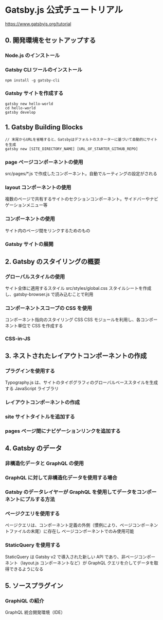 # Gatsby.js 公式チュートリアル

https://www.gatsbyjs.org/tutorial

## 0. 開発環境をセットアップする

### Node.js のインストール

### Gatsby CLI ツールのインストール

```:グローバルにインストール
npm install -g gatsby-cli
```

### Gatsby サイトを作成する

```
gatsby new hello-world
cd hello-world
gatsby develop
```

## 1. Gatsby Building Blocks

```:Gatsby starterを使用したGatsbyサイト作成コマンド
// 末尾からURLを省略すると、Gatsbyはデフォルトのスターターに基づいて自動的にサイトを生成
gatsby new [SITE_DIRECTORY_NAME] [URL_OF_STARTER_GITHUB_REPO]
```

### page ページコンポーネントの使用

src/pages/\*.js で作成したコンポーネント。自動でルーティングの設定がされる

### layout コンポーネントの使用

複数のページで共有するサイトのセクションコンポーネント。サイドバーやナビゲーションメニュー等

### <Link />コンポーネントの使用

サイト内のページ間をリンクするためのもの

### Gatsby サイトの展開

## 2. Gatsby のスタイリングの概要

### グローバルスタイルの使用

サイト全体に適用するスタイル
src/styles/global.css スタイルシートを作成し、gatsby-browser.js で読み込むことで利用

### コンポーネントスコープの CSS を使用

コンポーネント指向のスタイリング CSS
CSS モジュールを利用し、各コンポーネント単位で CSS を作成する

### CSS-in-JS

## 3. ネストされたレイアウトコンポーネントの作成

### プラグインを使用する

Typography.js は、サイトのタイポグラフィのグローバルベーススタイルを生成する JavaScript ライブラリ

### レイアウトコンポーネントの作成

### site サイトタイトルを追加する

### pages ページ間にナビゲーションリンクを追加する

## 4. Gatsby のデータ

### 非構造化データと GraphQL の使用

### GraphQL に対して非構造化データを使用する場合

### Gatsby のデータレイヤーが GraphQL を使用してデータをコンポーネントにプルする方法

### ページクエリを使用する

ページクエリは、コンポーネント定義の外側（慣例により、ページコンポーネントファイルの末尾）に存在し
ページコンポーネントでのみ使用可能

### StaticQuery を使用する

StaticQuery は Gatsby v2 で導入された新しい API であり、非ページコンポーネント（layout.js コンポーネントなど）が
GraphQL クエリを介してデータを取得できるようになる

## 5. ソースプラグイン

### GraphiQL の紹介

GraphQL 統合開発環境（IDE）
